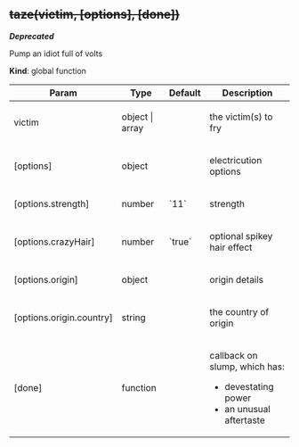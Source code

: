 ## <del>taze(victim, [options], [done])</del>
***Deprecated***

Pump an idiot full of volts

**Kind**: global function  
<table>
  <thead>
    <tr>
      <th>Param</th><th>Type</th><th>Default</th><th>Description</th>
    </tr>
  </thead>
  <tbody>
<tr>
    <td>victim</td><td>object | array</td><td></td><td><p>the victim(s) to fry</p>
</td>
    </tr><tr>
    <td>[options]</td><td>object</td><td></td><td><p>electricution options</p>
</td>
    </tr><tr>
    <td>[options.strength]</td><td>number</td><td>`11`</td><td><p>strength</p>
</td>
    </tr><tr>
    <td>[options.crazyHair]</td><td>number</td><td>`true`</td><td><p>optional spikey hair effect</p>
</td>
    </tr><tr>
    <td>[options.origin]</td><td>object</td><td></td><td><p>origin details</p>
</td>
    </tr><tr>
    <td>[options.origin.country]</td><td>string</td><td></td><td><p>the country of origin</p>
</td>
    </tr><tr>
    <td>[done]</td><td>function</td><td></td><td><p>callback on slump, which has:</p>
<ul>
<li>devestating power</li>
<li>an unusual aftertaste</li>
</ul>
</td>
    </tr>  </tbody>
</table>

